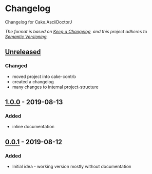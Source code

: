# Changelog
Changelog for Cake.AsciiDoctorJ

_The format is based on [Keep a Changelog](https://keepachangelog.com/en/1.0.0/),
and this project adheres to [Semantic Versioning](https://semver.org/spec/v2.0.0.html)._

## [Unreleased]
### Changed
- moved project into cake-contrb
- created a changelog
- many changes to internal project-structure

## [1.0.0] - 2019-08-13
### Added
- inline documentation

## [0.0.1] - 2019-08-12
### Added
- Initial idea - working version mostly without documentation


[Unreleased]: https://github.com/cake-contrib/cake.asciidoctorj/compare/v1.0.0...HEAD
[1.0.0]: https://github.com/cake-contrib/cake.asciidoctorj/compare/v0.0.1...v1.0.0
[0.0.1]: https://github.com/cake-contrib/cake.asciidoctorj/tree/v0.0.1